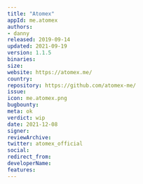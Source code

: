 ```yaml
---
title: "Atomex"
appId: me.atomex
authors:
- danny
released: 2019-09-14
updated: 2021-09-19
version: 1.1.5
binaries:
size:
website: https://atomex.me/
country:
repository: https://github.com/atomex-me/
issue: 
icon: me.atomex.png
bugbounty: 
meta: ok
verdict: wip
date: 2021-12-08
signer:
reviewArchive:
twitter: atomex_official
social:
redirect_from:
developerName:
features:
---
```








